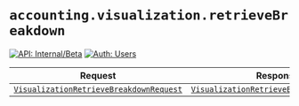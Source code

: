 # `accounting.visualization.retrieveBreakdown`

[![API: Internal/Beta](https://img.shields.io/static/v1?label=API&message=Internal/Beta&color=red&style=flat-square)](/docs/developer-guide/core/api-conventions.md)
[![Auth: Users](https://img.shields.io/static/v1?label=Auth&message=Users&color=informational&style=flat-square)](/docs/developer-guide/core/types.md#role)



| Request | Response | Error |
|---------|----------|-------|
|<code><a href='#visualizationretrievebreakdownrequest'>VisualizationRetrieveBreakdownRequest</a></code>|<code><a href='#visualizationretrievebreakdownresponse'>VisualizationRetrieveBreakdownResponse</a></code>|<code><a href='/docs/reference/dk.sdu.cloud.CommonErrorMessage.md'>CommonErrorMessage</a></code>|


